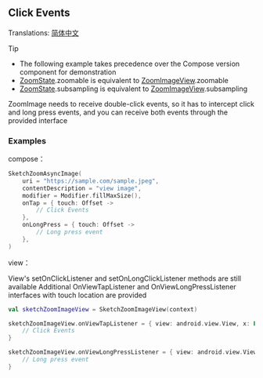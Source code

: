 ## Click Events

Translations: [简体中文](click.zh.md)

> [!TIP]
> * The following example takes precedence over the Compose version component for demonstration
> * [ZoomState].zoomable is equivalent to [ZoomImageView].zoomable
> * [ZoomState].subsampling is equivalent to [ZoomImageView].subsampling

ZoomImage needs to receive double-click events, so it has to intercept click and long press events,
and you can receive both events through the provided interface

### Examples

compose：

```kotlin
SketchZoomAsyncImage(
    uri = "https://sample.com/sample.jpeg",
    contentDescription = "view image",
    modifier = Modifier.fillMaxSize(),
    onTap = { touch: Offset ->
        // Click Events
    },
    onLongPress = { touch: Offset ->
        // Long press event    
    },
)
```

view：

View's setOnClickListener and setOnLongClickListener methods are still available
Additional OnViewTapListener and OnViewLongPressListener interfaces with touch location are provided

```kotlin
val sketchZoomImageView = SketchZoomImageView(context)

sketchZoomImageView.onViewTapListener = { view: android.view.View, x: Float, y: Float ->
    // Click Events
}

sketchZoomImageView.onViewLongPressListener = { view: android.view.View, x: Float, y: Float ->
    // Long press event      
}
```

[ZoomImageView]: ../zoomimage-view/src/main/kotlin/com/github/panpf/zoomimage/ZoomImageView.kt

[ZoomImage]: ../zoomimage-compose/src/commonMain/kotlin/com/github/panpf/zoomimage/ZoomImage.kt

[ZoomState]: ../zoomimage-compose/src/commonMain/kotlin/com/github/panpf/zoomimage/compose/ZoomState.kt